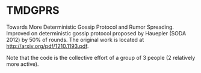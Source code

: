 TMDGPRS
=======

Towards More Deterministic Gossip Protocol and Rumor Spreading. Improved on deterministic gossip protocol proposed by Hauepler (SODA 2012) by 50% of rounds. The original work is located at http://arxiv.org/pdf/1210.1193.pdf.

Note that the code is the collective effort of a group of 3 people (2 relatively more active).
